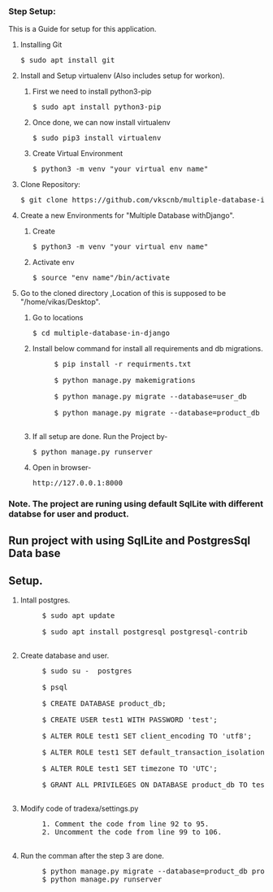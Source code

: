 ### Step Setup:
This is a Guide for setup for this application.

1. Installing Git

    <pre>$ sudo apt install git</pre>
        
2. Install and Setup virtualenv (Also includes setup for workon).

    1. First we need to install python3-pip
       
        <pre>$ sudo apt install python3-pip</pre>
        
    2. Once done, we can now install virtualenv
        
        <pre>$ sudo pip3 install virtualenv</pre>
        
    3. Create Virtual Environment

        <pre>$ python3 -m venv "your virtual env name"</pre>

3. Clone Repository:

    <pre>$ git clone https://github.com/vkscnb/multiple-database-in-django.git</pre>

4. Create a new Environments for "Multiple Database withDjango".

    1. Create

        <pre>$ python3 -m venv "your virtual env name"</pre>
    
    2. Activate env

        <pre>$ source "env name"/bin/activate</pre>
        
5. Go to the cloned directory ,Location of this is supposed to be "/home/vikas/Desktop".

    1. Go to locations

        <pre>$ cd multiple-database-in-django</pre>

    2. Install below command for install all requirements and db migrations.

        <pre>
            $ pip install -r requirments.txt

            $ python manage.py makemigrations

            $ python manage.py migrate --database=user_db

            $ python manage.py migrate --database=product_db product
        </pre>
    
    3. If all setup are done. Run the Project by-

        <pre>$ python manage.py runserver</pre>

    4. Open in browser-
        <pre>http://127.0.0.1:8000</pre>
        


### Note. The project are runing using default SqlLite with different databse for user and product.
## Run project with using SqlLite and PostgresSql Data base
## Setup.
1. Intall postgres.
    <pre>
        $ sudo apt update

        $ sudo apt install postgresql postgresql-contrib
    </pre>

2. Create database and user.

    <pre>
        $ sudo su -  postgres

        $ psql

        $ CREATE DATABASE product_db;

        $ CREATE USER test1 WITH PASSWORD 'test';

        $ ALTER ROLE test1 SET client_encoding TO 'utf8';

        $ ALTER ROLE test1 SET default_transaction_isolation TO 'read committed';

        $ ALTER ROLE test1 SET timezone TO 'UTC';

        $ GRANT ALL PRIVILEGES ON DATABASE product_db TO test1;
    </pre>

3. Modify code of tradexa/settings.py

    <pre>
        1. Comment the code from line 92 to 95.
        2. Uncomment the code from line 99 to 106.
    </pre>

4. Run the comman after the step 3 are done. 

    <pre>
        $ python manage.py migrate --database=product_db product
        $ python manage.py runserver
    </pre>
